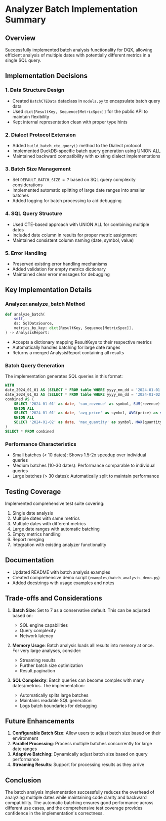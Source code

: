# Analyzer Batch Implementation Summary

## Overview

Successfully implemented batch analysis functionality for DQX, allowing efficient analysis of multiple dates with potentially different metrics in a single SQL query.

## Implementation Decisions

### 1. Data Structure Design
- Created `BatchCTEData` dataclass in `models.py` to encapsulate batch query data
- Used `dict[ResultKey, Sequence[MetricSpec]]` for the public API to maintain flexibility
- Kept internal representation clean with proper type hints

### 2. Dialect Protocol Extension
- Added `build_batch_cte_query()` method to the Dialect protocol
- Implemented DuckDB-specific batch query generation using UNION ALL
- Maintained backward compatibility with existing dialect implementations

### 3. Batch Size Management
- Set `DEFAULT_BATCH_SIZE = 7` based on SQL query complexity considerations
- Implemented automatic splitting of large date ranges into smaller batches
- Added logging for batch processing to aid debugging

### 4. SQL Query Structure
- Used CTE-based approach with UNION ALL for combining multiple dates
- Included date column in results for proper metric assignment
- Maintained consistent column naming (date, symbol, value)

### 5. Error Handling
- Preserved existing error handling mechanisms
- Added validation for empty metrics dictionary
- Maintained clear error messages for debugging

## Key Implementation Details

### Analyzer.analyze_batch Method
```python
def analyze_batch(
    self,
    ds: SqlDataSource,
    metrics_by_key: dict[ResultKey, Sequence[MetricSpec]],
) -> AnalysisReport:
```

- Accepts a dictionary mapping ResultKeys to their respective metrics
- Automatically handles batching for large date ranges
- Returns a merged AnalysisReport containing all results

### Batch Query Generation
The implementation generates SQL queries in this format:
```sql
WITH
date_2024_01_01 AS (SELECT * FROM table WHERE yyyy_mm_dd = '2024-01-01'),
date_2024_01_02 AS (SELECT * FROM table WHERE yyyy_mm_dd = '2024-01-02'),
combined AS (
    SELECT '2024-01-01' as date, 'sum_revenue' as symbol, SUM(revenue) as value FROM date_2024_01_01
    UNION ALL
    SELECT '2024-01-01' as date, 'avg_price' as symbol, AVG(price) as value FROM date_2024_01_01
    UNION ALL
    SELECT '2024-01-02' as date, 'max_quantity' as symbol, MAX(quantity) as value FROM date_2024_01_02
)
SELECT * FROM combined
```

### Performance Characteristics
- Small batches (< 10 dates): Shows 1.5-2x speedup over individual queries
- Medium batches (10-30 dates): Performance comparable to individual queries
- Large batches (> 30 dates): Automatically split to maintain performance

## Testing Coverage

Implemented comprehensive test suite covering:
1. Single date analysis
2. Multiple dates with same metrics
3. Multiple dates with different metrics
4. Large date ranges with automatic batching
5. Empty metrics handling
6. Report merging
7. Integration with existing analyzer functionality

## Documentation

- Updated README with batch analysis examples
- Created comprehensive demo script (`examples/batch_analysis_demo.py`)
- Added docstrings with usage examples and notes

## Trade-offs and Considerations

1. **Batch Size**: Set to 7 as a conservative default. This can be adjusted based on:
   - SQL engine capabilities
   - Query complexity
   - Network latency

2. **Memory Usage**: Batch analysis loads all results into memory at once. For very large analyses, consider:
   - Streaming results
   - Further batch size optimization
   - Result pagination

3. **SQL Complexity**: Batch queries can become complex with many dates/metrics. The implementation:
   - Automatically splits large batches
   - Maintains readable SQL generation
   - Logs batch boundaries for debugging

## Future Enhancements

1. **Configurable Batch Size**: Allow users to adjust batch size based on their environment
2. **Parallel Processing**: Process multiple batches concurrently for large date ranges
3. **Adaptive Batching**: Dynamically adjust batch size based on query performance
4. **Streaming Results**: Support for processing results as they arrive

## Conclusion

The batch analysis implementation successfully reduces the overhead of analyzing multiple dates while maintaining code clarity and backward compatibility. The automatic batching ensures good performance across different use cases, and the comprehensive test coverage provides confidence in the implementation's correctness.
